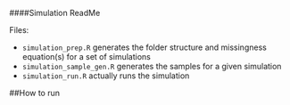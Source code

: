 ####Simulation ReadMe

Files:

- `simulation_prep.R` generates the folder structure and missingness equation(s) for a set of simulations
- `simulation_sample_gen.R` generates the samples for a given simulation
- `simulation_run.R` actually runs the simulation


##How to run
